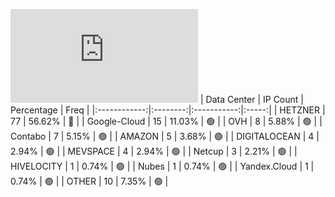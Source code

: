![Diagramm](https://github.com/obajay/StateSync-snapshots/blob/main/Projects/Umee/1/README.md)
| Data Center | IP Count | Percentage | Freq |
|:------------:|:--------:|:-----------:|:-----:|
| HETZNER | 77 | 56.62% | 🔴 |
| Google-Cloud | 15 | 11.03% | 🟢 |
| OVH | 8 | 5.88% | 🟢 |
| Contabo | 7 | 5.15% | 🟢 |
| AMAZON | 5 | 3.68% | 🟢 |
| DIGITALOCEAN | 4 | 2.94% | 🟢 |
| MEVSPACE | 4 | 2.94% | 🟢 |
| Netcup | 3 | 2.21% | 🟢 |
| HIVELOCITY | 1 | 0.74% | 🟢 |
| Nubes | 1 | 0.74% | 🟢 |
| Yandex.Cloud | 1 | 0.74% | 🟢 |
| OTHER | 10 | 7.35% | 🟢 |